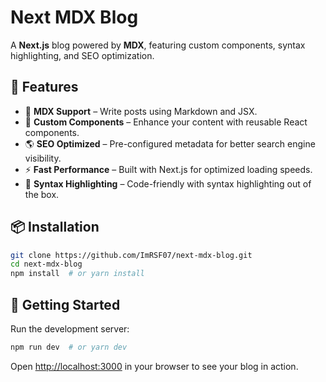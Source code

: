 # Next MDX Blog

A **Next.js** blog powered by **MDX**, featuring custom components, syntax highlighting, and SEO optimization.

## 🚀 Features

- 📝 **MDX Support** – Write posts using Markdown and JSX.
- 🎨 **Custom Components** – Enhance your content with reusable React components.
- 🌎 **SEO Optimized** – Pre-configured metadata for better search engine visibility.
- ⚡ **Fast Performance** – Built with Next.js for optimized loading speeds.
- 🎨 **Syntax Highlighting** – Code-friendly with syntax highlighting out of the box.

## 📦 Installation

```bash
git clone https://github.com/ImRSF07/next-mdx-blog.git
cd next-mdx-blog
npm install  # or yarn install
```

## 🚀 Getting Started

Run the development server:

```bash
npm run dev  # or yarn dev
```

Open [http://localhost:3000](http://localhost:3000) in your browser to see your blog in action.



